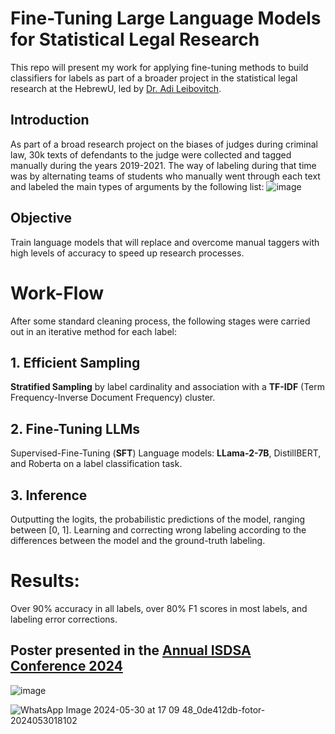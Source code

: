 # Fine-Tuning Large Language Models for Statistical Legal Research
This repo will present my work for applying fine-tuning methods to build classifiers for labels as part of a broader project in the statistical legal research at the HebrewU, led by [Dr. Adi Leibovitch](https://en.law.huji.ac.il/people/adi-leibovitch).

## Introduction
As part of a broad research project on the biases of judges during criminal law, 30k texts of defendants to the judge were collected and tagged manually during the years 2019-2021. The way of labeling during that time was by alternating teams of students who manually went through each text
and labeled the main types of arguments by the following list:
![image](https://github.com/AvivGelfand/Fine-tuning-Large-Language-Models/assets/63909805/53e5dab9-7ce7-4b31-b492-07e0b2d75a23)

## Objective
Train language models that will replace and overcome manual taggers with high levels of accuracy to speed up research processes.

# Work-Flow
After some standard cleaning process, the following stages were carried out in an iterative method for each label: 

## 1. Efficient Sampling
**Stratified Sampling** by label cardinality and association with a **TF-IDF** (Term Frequency-Inverse Document Frequency) cluster.

## 2. Fine-Tuning LLMs
Supervised-Fine-Tuning (**SFT**) Language models: **LLama-2-7B**, DistillBERT, and Roberta on a label
classification task.

## 3. Inference
Outputting the logits, the probabilistic predictions of the model, ranging between \[0, 1\].
Learning and correcting wrong labeling according to the differences between the model and the ground-truth labeling.

# Results:
Over 90% accuracy in all labels, over 80% F1 scores in most labels, and labeling error corrections. 

## Poster presented in the [Annual ISDSA Conference 2024](https://statistics.org.il/conferences-events/%d7%94%d7%a8%d7%a9%d7%9e%d7%94-%d7%9c%d7%9b%d7%a0%d7%a1-%d7%94%d7%a9%d7%a0%d7%aa%d7%99-%d7%a9%d7%9c-%d7%94%d7%90%d7%99%d7%92%d7%95%d7%93-2024/)

![image](https://github.com/AvivGelfand/Fine-tuning-Large-Language-Models/assets/63909805/062213e5-2f62-4a9d-8076-65b8b277be94) 

![WhatsApp Image 2024-05-30 at 17 09 48_0de412db-fotor-2024053018102](https://github.com/AvivGelfand/Fine-tuning-Large-Language-Models/assets/63909805/4f9ba52e-80b3-4ffe-a338-209d508b0cf9)



